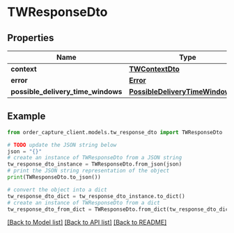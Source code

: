 # TWResponseDto


## Properties

Name | Type | Description | Notes
------------ | ------------- | ------------- | -------------
**context** | [**TWContextDto**](TWContextDto.md) |  | [optional] 
**error** | [**Error**](Error.md) |  | [optional] 
**possible_delivery_time_windows** | [**PossibleDeliveryTimeWindowsDto**](PossibleDeliveryTimeWindowsDto.md) |  | [optional] 

## Example

```python
from order_capture_client.models.tw_response_dto import TWResponseDto

# TODO update the JSON string below
json = "{}"
# create an instance of TWResponseDto from a JSON string
tw_response_dto_instance = TWResponseDto.from_json(json)
# print the JSON string representation of the object
print(TWResponseDto.to_json())

# convert the object into a dict
tw_response_dto_dict = tw_response_dto_instance.to_dict()
# create an instance of TWResponseDto from a dict
tw_response_dto_from_dict = TWResponseDto.from_dict(tw_response_dto_dict)
```
[[Back to Model list]](../README.md#documentation-for-models) [[Back to API list]](../README.md#documentation-for-api-endpoints) [[Back to README]](../README.md)


